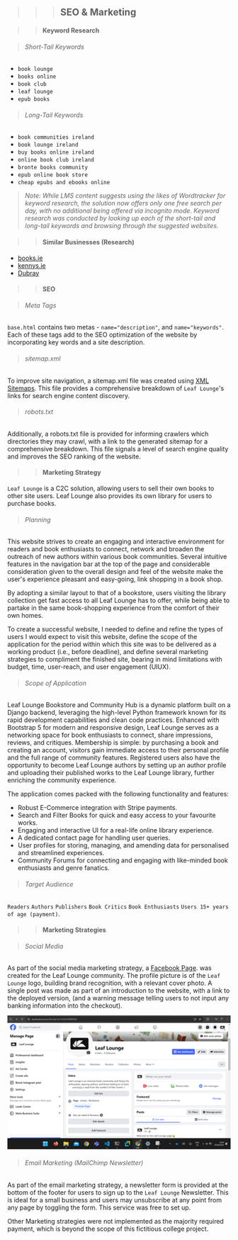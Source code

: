 >>> ## SEO & Marketing

>> #### Keyword Research

> ###### Short-Tail Keywords
- `book lounge`
- `books online`
- `book club`
- `leaf lounge`
- `epub books`

> ###### Long-Tail Keywords
- `book communities ireland`
- `book lounge ireland`
- `buy books online ireland`
- `online book club ireland`
- `bronte books community`
- `epub online book store`
- `cheap epubs and ebooks online`

> _Note: While LMS content suggests using the likes of Wordtracker for keyword research, the solution now offers only one free search per day, with no additional being offered via incognito mode. Keyword research was conducted by looking up each of the short-tail and long-tail keywords and browsing through the suggested websites._

>> #### Similar Businesses (Research)
- [books.ie](https://www.books.ie/)
- [kennys.ie](https://www.kennys.ie/)
- [Dubray](https://www.dubraybooks.ie/?srsltid=AfmBOorV7db1Yde_mEfHcKGm_kP9eIH_9DNif1z9ENdCMVYsCnxVqWNQ)

>> #### SEO

> ###### Meta Tags
`base.html` contains two metas - `name="description"`, and `name="keywords"`. Each of these tags add to the SEO optimization of the website by incorporating key words and a site description. 

> ###### sitemap.xml
To improve site navigation, a sitemap.xml file was created using [XML Sitemaps](https://www.xml-sitemaps.com/). This file provides a comprehensive breakdown of `Leaf Lounge`'s links for search engine content discovery.

> ###### robots.txt
Additionally, a robots.txt file is provided for informing crawlers which directories they may crawl, with a link to the generated sitemap for a comprehensive breakdown. This file signals a level of search engine quality and improves the SEO ranking of the website.

>> #### Marketing Strategy
`Leaf Lounge` is a C2C solution, allowing users to sell their own books to other site users. Leaf Lounge also provides its own library for users to purchase books.

> ###### Planning
This website strives to create an engaging and interactive environment for readers and book enthusiasts to connect, network and broaden the outreach of new authors within various book communities. Several intuitive features in the navigation bar at the top of the page and considerable consideration given to the overall design and feel of the website make the user's experience pleasant and easy-going, link shopping in a book shop.

By adopting a similar layout to that of a bookstore, users visiting the library collection get fast access to all Leaf Lounge has to offer, while being able to partake in the same book-shopping experience from the comfort of their own homes.

To create a successful website, I needed to define and refine the types of users I would expect to visit this website, define the scope of the application for the period within which this site was to be delivered as a working product (i.e., before deadline), and define several marketing strategies to compliment the finished site, bearing in mind limitations with budget, time, user-reach, and user engagement (UIUX).

> ###### Scope of Application
Leaf Lounge Bookstore and Community Hub is a dynamic platform built on a Django backend, leveraging the high-level Python framework known for its rapid development capabilities and clean code practices. Enhanced with Bootstrap 5 for modern and responsive design, Leaf Lounge serves as a networking space for book enthusiasts to connect, share impressions, reviews, and critiques. Membership is simple: by purchasing a book and creating an account, visitors gain immediate access to their personal profile and the full range of community features. Registered users also have the opportunity to become Leaf Lounge authors by setting up an author profile and uploading their published works to the Leaf Lounge library, further enriching the community experience.

The application comes packed with the following functionality and features:
  - Robust E-Commerce integration with Stripe payments.
  - Search and Filter Books for quick and easy access to your favourite works.
  - Engaging and interactive UI for a real-life online library experience.
  - A dedicated contact page for handling user queries.
  - User profiles for storing, managing, and amending data for personalised and streamlined experiences.
  - Community Forums for connecting and engaging with like-minded book enthusiasts and genre fanatics.

> ###### Target Audience
`Readers` `Authors` `Publishers` `Book Critics` `Book Enthusiasts` `Users 15+ years of age (payment)`.

>> #### Marketing Strategies

> ###### Social Media

As part of the social media marketing strategy, a [Facebook Page](https://www.facebook.com/profile.php?id=61563390085042). was created for the Leaf Lounge community.
The profile picture is of the `Leaf Lounge` logo, building brand recognition, with a relevant cover photo. A single post was made as part of an introduction to the website, with a link to the deployed version, (and a warning message telling users to not input any banking information into the checkout).

![Facebook Screenshot](docs/images/facebook.png)

> ###### Email Marketing (MailChimp Newsletter)
As part of the email marketing strategy, a newsletter form is provided at the bottom of the footer for users to sign up to the `Leaf Lounge` Newsletter. This is ideal for a small business and users may unsubscribe at any point from any page by toggling the form. This service was free to set up.

Other Marketing strategies were not implemented as the majority required payment, which is beyond the scope of this fictitious college project.
